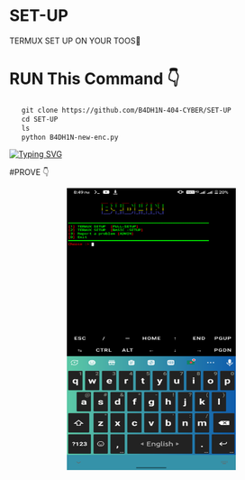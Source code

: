 # SET-UP
TERMUX SET UP ON YOUR TOOS🥰
# RUN This Command 👇
       git clone https://github.com/B4DH1N-404-CYBER/SET-UP
       cd SET-UP
       ls
       python B4DH1N-new-enc.py



[![Typing SVG](https://readme-typing-svg.demolab.com?font=Fira+Code&size=30&pause=1000&color=F70B0BC0&width=435&lines=SET-UP+TOOL+%F0%9F%98%8D)](https://git.io/typing-svg)

#PROVE 👇
<p align="center">
<img src='Screenshot_20230409-204908.png' style="height:500px;width:300px;" >
</p>
